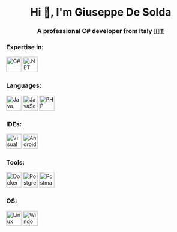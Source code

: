<h1 align="center">Hi 👋, I'm Giuseppe De Solda</h1>
<h3 align="center">A professional C# developer from Italy 🇮🇹</h3>

<h3 align="left">Expertise in:</h3>
<p align="left">
  <img src="https://cdn.jsdelivr.net/gh/devicons/devicon@latest/icons/csharp/csharp-original.svg" alt="C#" height="40" width="40"/>
  <img src="https://cdn.jsdelivr.net/gh/devicons/devicon@latest/icons/dotnetcore/dotnetcore-original.svg" alt=".NET Core" height="40" width="40"/>
</p>

<h3 align="left">Languages:</h3>
<p align="left">
  <img src="https://cdn.jsdelivr.net/gh/devicons/devicon@latest/icons/java/java-original-wordmark.svg" alt="Java" height="40" width="40"/>
  <img src="https://cdn.jsdelivr.net/gh/devicons/devicon@latest/icons/javascript/javascript-original.svg" alt="JavaScript" height="40" width="40"/>
  <img src="https://cdn.jsdelivr.net/gh/devicons/devicon@latest/icons/php/php-plain.svg" alt="PHP" height="40" width="40"/>
</p>

<h3 align="left">IDEs:</h3>
<p align="left">
  <img src="https://cdn.jsdelivr.net/gh/devicons/devicon@latest/icons/visualstudio/visualstudio-original.svg" alt="Visual Studio" height="40" width="40"/>
  <img src="https://cdn.jsdelivr.net/gh/devicons/devicon@latest/icons/androidstudio/androidstudio-original-wordmark.svg" alt="Android Studio" height="40" width="40"/>
</p>

<h3 align="left">Tools:</h3>
<p align="left">
  <img src="https://cdn.jsdelivr.net/gh/devicons/devicon@latest/icons/docker/docker-original-wordmark.svg" alt="Docker" height="40" width="40"/>
  <img src="https://cdn.jsdelivr.net/gh/devicons/devicon@latest/icons/postgresql/postgresql-original-wordmark.svg" alt="PostgreSQL" height="40" width="40"/>
  <img src="https://cdn.jsdelivr.net/gh/devicons/devicon@latest/icons/postman/postman-original.svg" alt="Postman" height="40" width="40"/> 
</p>

<h3 align="left">OS:</h3>
<p align="left">
  <img src="https://cdn.jsdelivr.net/gh/devicons/devicon@latest/icons/linux/linux-original.svg" alt="Linux" height="40" width="40"/>
  <img src="https://cdn.jsdelivr.net/gh/devicons/devicon@latest/icons/windows11/windows11-original-wordmark.svg" alt="Windows 11" height="40" width="40"/>
</p>
